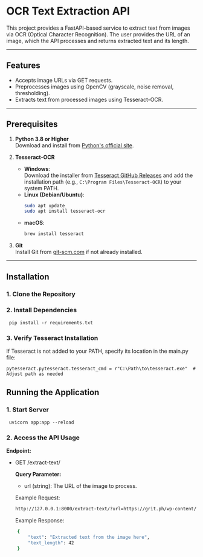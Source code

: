 # OCR Text Extraction API

This project provides a FastAPI-based service to extract text from images via OCR (Optical Character Recognition). The user provides the URL of an image, which the API processes and returns extracted text and its length.

---

## Features
- Accepts image URLs via GET requests.
- Preprocesses images using OpenCV (grayscale, noise removal, thresholding).
- Extracts text from processed images using Tesseract-OCR.

---

## Prerequisites

1. **Python 3.8 or Higher**  
   Download and install from [Python's official site](https://www.python.org/downloads/).

2. **Tesseract-OCR**  
   - **Windows**:  
     Download the installer from [Tesseract GitHub Releases](https://github.com/tesseract-ocr/tesseract) and add the installation path (e.g., `C:\Program Files\Tesseract-OCR`) to your system PATH.
   - **Linux (Debian/Ubuntu)**:  
     ```bash
     sudo apt update
     sudo apt install tesseract-ocr
     ```
   - **macOS**:  
     ```bash
     brew install tesseract
     ```

3. **Git**  
   Install Git from [git-scm.com](https://git-scm.com/) if not already installed.

---

## Installation

### 1. Clone the Repository

### 2. Install Dependencies
    
     pip install -r requirements.txt
     
### 3. Verify Tesseract Installation

If Tesseract is not added to your PATH, specify its location in the main.py file:

    
    pytesseract.pytesseract.tesseract_cmd = r"C:\Path\to\tesseract.exe"  # Adjust path as needed


## Running the Application
### 1. Start Server

     uvicorn app:app --reload

### 2. Access the API Usage
**Endpoint:**

- GET /extract-text/

    **Query Parameter:** 
    - url (string): The URL of the image to process.

    Example Request:
    ```bash
    http://127.0.0.1:8000/extract-text/?url=https://grit.ph/wp-content/uploads/2020/05/passport-1.jpg
    ```

    Example Response:
```bash
    {
        "text": "Extracted text from the image here",
        "text_length": 42
    }
```

